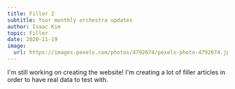 ```yaml
---
title: Filler 2
subtitle: Your monthly orchestra updates
author: Isaac Kim
topic: Filler
date: 2020-11-19
image:
  url: https://images.pexels.com/photos/4792674/pexels-photo-4792674.jpeg?auto=compress&cs=tinysrgb&dpr=2&h=750&w=1260
---
```


I'm still working on creating the website! I'm creating a lot of filler articles in order to have real data to test with.